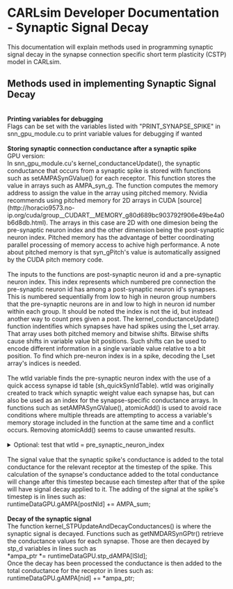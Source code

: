 CARLsim Developer Documentation - Synaptic Signal Decay
=============================

This documentation will explain methods used in programming synaptic signal decay in the synapse connection specific short term plasticity (CSTP) model in CARLsim.

Methods used in implementing Synaptic Signal Decay
----------------
<br>
<b>Printing variables for debugging</b><br>
Flags can be set with the variables listed with "PRINT_SYNAPSE_SPIKE" in snn_gpu_module.cu to print variable values for debugging if wanted<br>
<br>
<b>Storing synaptic connection conductance after a synaptic spike</b><br>
GPU version:<br>
In snn_gpu_module.cu's kernel_conductanceUpdate(), the synaptic conductance that occurs from a synaptic spike is stored with functions such as setAMPASynGValue() for each receptor. This function stores the value in arrays such as AMPA_syn_g. The function computes the memory address to assign the value in the array using pitched memory. Nvidia recommends using pitched memory for 2D arrays in CUDA [source](http://horacio9573.no-ip.org/cuda/group__CUDART__MEMORY_g80d689bc903792f906e49be4a0b6d8db.html). The arrays in this case are 2D with one dimesion being the pre-synaptic neuron index and the other dimension being the post-synaptic neuron index. Pitched memory has the advantage of better coordinating parallel processing of memory access to achive high performance. A note about pitched memory is that syn_gPitch's value is automatically assigned by the CUDA pitch memory code.<br>
<br>
The inputs to the functions are post-synaptic neuron id and a pre-synaptic neuron index. This index represents which numbered pre connection the pre-synaptic neuron id has among a post-synaptic neuron id's synapses. This is numbered sequentially from low to high in neuron group numbers that the pre-synaptic neurons are in and low to high in neuron id number within each group. It should be noted the index is not the id, but instead another way to count pres given a post. The kernel_conductanceUpdate() function indentifies which synapses have had spikes using the I_set array. That array uses both pitched memory and bitwise shifts. Bitwise shifts cause shifts in variable value bit positions. Such shifts can be used to encode different information in a single variable value relative to a bit position. To find which pre-neuron index is in a spike, decoding the I_set array's indices is needed.<br>
<br>
The wtId variable finds the pre-synaptic neuron index with the use of a quick access synapse id table (sh_quickSynIdTable). wtId was originally created to track which synaptic weight value each synapse has, but can also be used as an index for the synapse-specific conductance arrays. In functions such as setAMPASynGValue(), atomicAdd() is used to avoid race conditions where multiple threads are attempting to access a variable's memory storage included in the function at the same time and a conflict occurs. Removing atomicAdd() seems to cause unwanted results.<br>
<br>
<details>
<summary>Optional: test that wtId = pre_synaptic_neuron_index</summary>
Confirming wtID is equal to the pre-synaptic neuron index can be done if wanted by creating a loop through all pre indices given a post and using GET_CONN_NEURON_ID() to ensure wtId == pre_neuron_index. For example:<br>
for (int j2 = 0; j2 < lmt; j2++) {<br>
	synInfo2 = runtimeDataGPU.preSynapticIds[cum_pos + j2];<br>
	preNId2 = GET_CONN_NEURON_ID(synInfo2);<br>
	if (preNId == preNId2) {<br>
		preIndex = j2;<br>
		if (preIndex != wtId) {<br>
			printf("mismatch found: post:%d preindex:%d wtId:%d\n",postNId,preIndex,wtId);<br>
		}<br>
	}<br>
}<br>
</details><br>
The signal value that the synaptic spike's conductance is added to the total conductance for the relevant receptor at the timestep of the spike. This calculation of the synapse's conductance added to the total conductance will change after this timestep because each timestep after that of the spike will have signal decay applied to it. The adding of the signal at the spike's timestep is in lines such as:<br>
runtimeDataGPU.gAMPA[postNId] += AMPA_sum;<br>
<br>
<b>Decay of the synaptic signal</b><br>
The function kernel_STPUpdateAndDecayConductances() is where the synaptic signal is decayed. Functions such as getNMDARSynGPtr() retrieve the conductance values for each synapse. Those are then decayed by stp_d variables in lines such as<br>
*ampa_ptr *= runtimeDataGPU.stp_dAMPA[lSId];<br>
Once the decay has been processed the conductance is then added to the total conductance for the receptor in lines such as:<br>
runtimeDataGPU.gAMPA[nid] += *ampa_ptr;<br>